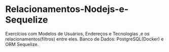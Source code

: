 # Relacionamentos-Nodejs-e-Sequelize

Exercícios com Modelos de Usuários, Endereços e Tecnologias ,e os relacionamentos(filtros) entre eles. 
Banco de Dados: PostgreSQL(Docker) e ORM Sequelize. 

